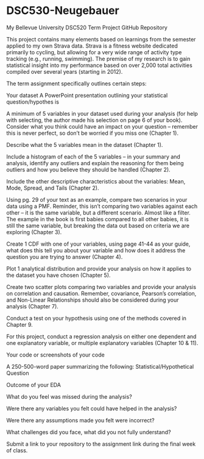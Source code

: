 # DSC530-Neugebauer
My Bellevue University DSC520 Term Project GitHub Repository

This project contains many elements based on learnings from the semester applied to my own Strava data. Strava is a fitness website dedicated primarily to cycling, but allowing for a very wide range of activity type tracking (e.g., running, swimming). The premise of my research is to gain statistical insight into my performance based on over 2,000 total activities compiled over several years (starting in 2012). 

The term assignment specifically outlines certain steps:

Your dataset
A PowerPoint presentation outlining your statistical question/hypothes is

A minimum of 5 variables in your dataset used during your analysis (for help with selecting, the author made his selection on page 6 of your book). Consider what you think could have an impact on your question – remember this is never perfect, so don’t be worried if you miss one (Chapter 1).

Describe what the 5 variables mean in the dataset (Chapter 1).

Include a histogram of each of the 5 variables – in your summary and analysis, identify any outliers and explain the reasoning for them being outliers and how you believe they should be handled (Chapter 2).

Include the other descriptive characteristics about the variables: Mean, Mode, Spread, and Tails (Chapter 2).

Using pg. 29 of your text as an example, compare two scenarios in your data using a PMF. Reminder, this isn’t comparing two variables against each other – it is the same variable, but a different scenario. Almost like a filter. The example in the book is first babies compared to all other babies, it is still the same variable, but breaking the data out based on criteria we are exploring (Chapter 3).

Create 1 CDF with one of your variables, using page 41-44 as your guide, what does this tell you about your variable and how does it address the question you are trying to answer (Chapter 4).

Plot 1 analytical distribution and provide your analysis on how it applies to the dataset you have chosen (Chapter 5).

Create two scatter plots comparing two variables and provide your analysis on correlation and causation. Remember, covariance, Pearson’s correlation, and Non-Linear Relationships should also be considered during your analysis (Chapter 7).

Conduct a test on your hypothesis using one of the methods covered in Chapter 9.

For this project, conduct a regression analysis on either one dependent and one explanatory variable, or multiple explanatory variables (Chapter 10 & 11).

Your code or screenshots of your code

A 250-500-word paper summarizing the following:
Statistical/Hypothetical Question

Outcome of your EDA

What do you feel was missed during the analysis?

Were there any variables you felt could have helped in the analysis?

Were there any assumptions made you felt were incorrect?

What challenges did you face, what did you not fully understand?

Submit a link to your repository to the assignment link during the final week of class.
